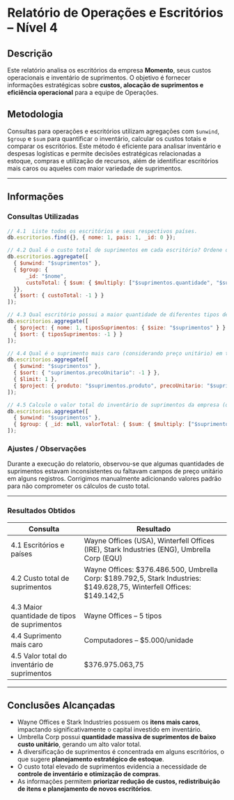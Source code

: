 # Relatório de Operações e Escritórios – Nível 4

##  Descrição

Este relatório analisa os escritórios da empresa **Momento**, seus custos operacionais e inventário de suprimentos. O objetivo é fornecer informações estratégicas sobre **custos, alocação de suprimentos e eficiência operacional** para a equipe de Operações.

##  Metodologia

Consultas para operações e escritórios utilizam agregações com `$unwind`, `$group` e `$sum` para quantificar o inventário, calcular os custos totais e comparar os escritórios. Este método é eficiente para analisar inventário e despesas logísticas e permite decisões estratégicas relacionadas a estoque, compras e utilização de recursos, além de identificar escritórios mais caros ou aqueles com maior variedade de suprimentos.

---

##  Informações

###  Consultas Utilizadas

```javascript
// 4.1  Liste todos os escritórios e seus respectivos países.
db.escritorios.find({}, { nome: 1, pais: 1, _id: 0 });

// 4.2 Qual é o custo total de suprimentos em cada escritório? Ordene do mais caro ao mais barato.
db.escritorios.aggregate([
  { $unwind: "$suprimentos" },
  { $group: {
      _id: "$nome",
      custoTotal: { $sum: { $multiply: ["$suprimentos.quantidade", "$suprimentos.precoUnitario"] } }
  }},
  { $sort: { custoTotal: -1 } }
]);

// 4.3 Qual escritório possui a maior quantidade de diferentes tipos de suprimentos?
db.escritorios.aggregate([
  { $project: { nome: 1, tiposSuprimentos: { $size: "$suprimentos" } } },
  { $sort: { tiposSuprimentos: -1 } }
]);

// 4.4 Qual é o suprimento mais caro (considerando preço unitário) em toda a empresa?
db.escritorios.aggregate([
  { $unwind: "$suprimentos" },
  { $sort: { "suprimentos.precoUnitario": -1 } },
  { $limit: 1 },
  { $project: { produto: "$suprimentos.produto", precoUnitario: "$suprimentos.precoUnitario" } }
]);

// 4.5 Calcule o valor total do inventário de suprimentos da empresa (quantidade × preço unitário de todos os itens em todos os escritórios).
db.escritorios.aggregate([
  { $unwind: "$suprimentos" },
  { $group: { _id: null, valorTotal: { $sum: { $multiply: ["$suprimentos.quantidade", "$suprimentos.precoUnitario"] } } } }
]);
```

###  Ajustes / Observações

Durante a execução do relatorio, observou-se que algumas quantidades de suprimentos estavam inconsistentes ou faltavam campos de preço unitário em alguns registros. Corrigimos manualmente adicionando valores padrão para não comprometer os cálculos de custo total.

---

### Resultados Obtidos

| Consulta                                     | Resultado                                                                                                             |
| -------------------------------------------- | --------------------------------------------------------------------------------------------------------------------- |
| 4.1 Escritórios e países                     | Wayne Offices (USA), Winterfell Offices (IRE), Stark Industries (ENG), Umbrella Corp (EQU)                            |
| 4.2 Custo total de suprimentos               | Wayne Offices: $376.486.500, Umbrella Corp: $189.792,5, Stark Industries: $149.628,75, Winterfell Offices: $149.142,5 |
| 4.3 Maior quantidade de tipos de suprimentos | Wayne Offices – 5 tipos                                                                                               |
| 4.4 Suprimento mais caro                     | Computadores – $5.000/unidade                                                                                         |
| 4.5 Valor total do inventário de suprimentos | $376.975.063,75                                                                                                       |

---

## Conclusões Alcançadas

* Wayne Offices e Stark Industries possuem os **itens mais caros**, impactando significativamente o capital investido em inventário.
* Umbrella Corp possui **quantidade massiva de suprimentos de baixo custo unitário**, gerando um alto valor total.
* A diversificação de suprimentos é concentrada em alguns escritórios, o que sugere **planejamento estratégico de estoque**.
* O custo total elevado de suprimentos evidencia a necessidade de **controle de inventário e otimização de compras**.
* As informações permitem **priorizar redução de custos, redistribuição de itens e planejamento de novos escritórios**.
